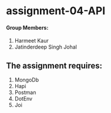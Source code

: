 # assignment-04-API
#### Group Members:
1. Harmeet Kaur
2. Jatinderdeep Singh Johal


## The assignment requires:
1. MongoDb
2. Hapi
3. Postman
4. DotEnv
5. Joi
